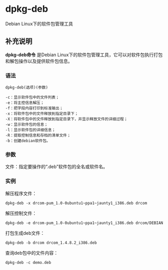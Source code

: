 dpkg-deb
===

Debian Linux下的软件包管理工具

## 补充说明

**dpkg-deb命令** 是Debian Linux下的软件包管理工具，它可以对软件包执行打包和解包操作以及提供软件包信息。

### 语法  

```
dpkg-deb(选项)(参数)
```

  

```
-c：显示软件包中的文件列表；
-e：将主控信息解压；
-f：把字段内容打印到标准输出；
-x：将软件包中的文件释放到指定目录下；
-X：将软件包中的文件释放到指定目录下，并显示释放文件的详细过程；
-w：显示软件包的信息；
-l：显示软件包的详细信息；
-R：提取控制信息和存档的清单文件；
-b：创建debian软件包。
```

### 参数  

文件：指定要操作的“.deb”软件包的全名或软件名。

### 实例  

解压程序文件：

```
dpkg-deb -x drcom-pum_1.0-0ubuntu1~ppa1~jaunty1_i386.deb drcom
```

解压控制文件：

```
dpkg-deb -e drcom-pum_1.0-0ubuntu1~ppa1~jaunty1_i386.deb drcom/DEBIAN
```

打包生成deb文件：

```
dpkg-deb -b drcom drcom_1.4.8.2_i386.deb
```

查询deb包中的文件内容：

```
dpkg-deb -c demo.deb
```


